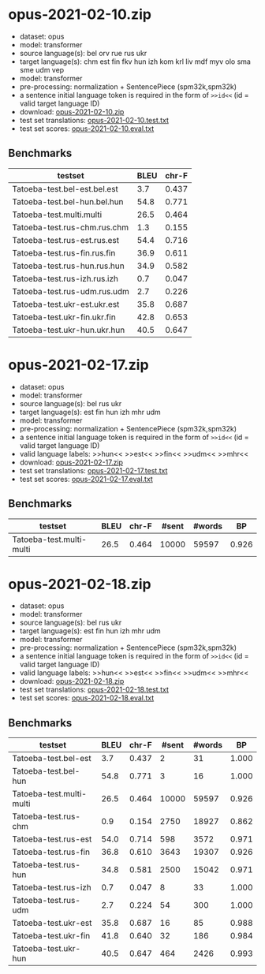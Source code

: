 # opus-2021-02-10.zip

* dataset: opus
* model: transformer
* source language(s): bel orv rue rus ukr
* target language(s): chm est fin fkv hun izh kom krl liv mdf myv olo sma sme udm vep
* model: transformer
* pre-processing: normalization + SentencePiece (spm32k,spm32k)
* a sentence initial language token is required in the form of `>>id<<` (id = valid target language ID)
* download: [opus-2021-02-10.zip](https://object.pouta.csc.fi/Tatoeba-MT-models/zle-fiu/opus-2021-02-10.zip)
* test set translations: [opus-2021-02-10.test.txt](https://object.pouta.csc.fi/Tatoeba-MT-models/zle-fiu/opus-2021-02-10.test.txt)
* test set scores: [opus-2021-02-10.eval.txt](https://object.pouta.csc.fi/Tatoeba-MT-models/zle-fiu/opus-2021-02-10.eval.txt)

## Benchmarks

| testset               | BLEU  | chr-F |
|-----------------------|-------|-------|
| Tatoeba-test.bel-est.bel.est 	| 3.7 	| 0.437 |
| Tatoeba-test.bel-hun.bel.hun 	| 54.8 	| 0.771 |
| Tatoeba-test.multi.multi 	| 26.5 	| 0.464 |
| Tatoeba-test.rus-chm.rus.chm 	| 1.3 	| 0.155 |
| Tatoeba-test.rus-est.rus.est 	| 54.4 	| 0.716 |
| Tatoeba-test.rus-fin.rus.fin 	| 36.9 	| 0.611 |
| Tatoeba-test.rus-hun.rus.hun 	| 34.9 	| 0.582 |
| Tatoeba-test.rus-izh.rus.izh 	| 0.7 	| 0.047 |
| Tatoeba-test.rus-udm.rus.udm 	| 2.7 	| 0.226 |
| Tatoeba-test.ukr-est.ukr.est 	| 35.8 	| 0.687 |
| Tatoeba-test.ukr-fin.ukr.fin 	| 42.8 	| 0.653 |
| Tatoeba-test.ukr-hun.ukr.hun 	| 40.5 	| 0.647 |





# opus-2021-02-17.zip

* dataset: opus
* model: transformer
* source language(s): bel rus ukr
* target language(s): est fin hun izh mhr udm
* model: transformer
* pre-processing: normalization + SentencePiece (spm32k,spm32k)
* a sentence initial language token is required in the form of `>>id<<` (id = valid target language ID)
* valid language labels: >>hun<< >>est<< >>fin<< >>udm<< >>mhr<<
* download: [opus-2021-02-17.zip](https://object.pouta.csc.fi/Tatoeba-MT-models/zle-fiu/opus-2021-02-17.zip)
* test set translations: [opus-2021-02-17.test.txt](https://object.pouta.csc.fi/Tatoeba-MT-models/zle-fiu/opus-2021-02-17.test.txt)
* test set scores: [opus-2021-02-17.eval.txt](https://object.pouta.csc.fi/Tatoeba-MT-models/zle-fiu/opus-2021-02-17.eval.txt)

## Benchmarks

| testset | BLEU  | chr-F | #sent | #words | BP |
|---------|-------|-------|-------|--------|----|
| Tatoeba-test.multi-multi 	| 26.5 	| 0.464 	| 10000 	| 59597 	| 0.926 |





# opus-2021-02-18.zip

* dataset: opus
* model: transformer
* source language(s): bel rus ukr
* target language(s): est fin hun izh mhr udm
* model: transformer
* pre-processing: normalization + SentencePiece (spm32k,spm32k)
* a sentence initial language token is required in the form of `>>id<<` (id = valid target language ID)
* valid language labels: >>hun<< >>est<< >>fin<< >>udm<< >>mhr<<
* download: [opus-2021-02-18.zip](https://object.pouta.csc.fi/Tatoeba-MT-models/zle-fiu/opus-2021-02-18.zip)
* test set translations: [opus-2021-02-18.test.txt](https://object.pouta.csc.fi/Tatoeba-MT-models/zle-fiu/opus-2021-02-18.test.txt)
* test set scores: [opus-2021-02-18.eval.txt](https://object.pouta.csc.fi/Tatoeba-MT-models/zle-fiu/opus-2021-02-18.eval.txt)

## Benchmarks

| testset | BLEU  | chr-F | #sent | #words | BP |
|---------|-------|-------|-------|--------|----|
| Tatoeba-test.bel-est 	| 3.7 	| 0.437 	| 2 	| 31 	| 1.000 |
| Tatoeba-test.bel-hun 	| 54.8 	| 0.771 	| 3 	| 16 	| 1.000 |
| Tatoeba-test.multi-multi 	| 26.5 	| 0.464 	| 10000 	| 59597 	| 0.926 |
| Tatoeba-test.rus-chm 	| 0.9 	| 0.154 	| 2750 	| 18927 	| 0.862 |
| Tatoeba-test.rus-est 	| 54.0 	| 0.714 	| 598 	| 3572 	| 0.971 |
| Tatoeba-test.rus-fin 	| 36.8 	| 0.610 	| 3643 	| 19307 	| 0.926 |
| Tatoeba-test.rus-hun 	| 34.8 	| 0.581 	| 2500 	| 15042 	| 0.971 |
| Tatoeba-test.rus-izh 	| 0.7 	| 0.047 	| 8 	| 33 	| 1.000 |
| Tatoeba-test.rus-udm 	| 2.7 	| 0.224 	| 54 	| 300 	| 1.000 |
| Tatoeba-test.ukr-est 	| 35.8 	| 0.687 	| 16 	| 85 	| 0.988 |
| Tatoeba-test.ukr-fin 	| 41.8 	| 0.640 	| 32 	| 186 	| 0.984 |
| Tatoeba-test.ukr-hun 	| 40.5 	| 0.647 	| 464 	| 2426 	| 0.993 |


